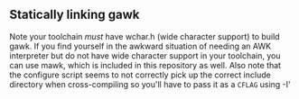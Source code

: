 ## Statically linking gawk

Note your toolchain *must* have wchar.h (wide character support) to build gawk. If you find yourself in the awkward situation of needing an AWK interpreter but do not have wide character support in your toolchain, you can use mawk, which is included in this repository as well. Also note that the configure script seems to not correctly pick up the correct include directory when cross-compiling so you'll have to pass it as a ```CFLAG``` using -I'

